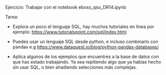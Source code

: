Ejercicio: Trabajar con el notebook eboss_qso_DR14.ipynb

Tarea:

- Explora un poco el lenguaje SQL, hay muchos tutoriales en linea por ejemplo: https://www.tutorialspoint.com/sql/index.html

- Puedes usar un lenguaje SQL desde python, e incluso combinarlo con pandas e.g https://www.dataquest.io/blog/python-pandas-databases/

- Aplica algunos de los ejemplos que encuentres a la base de datos con que has estado trabajando. Ya sea repitiendo algo que ya habías hecho sin usar SQL, o bien añadiendo selecciones más complejas.
